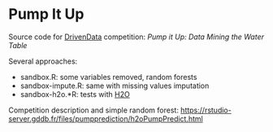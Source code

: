 # Pump It Up

Source code for [DrivenData](http://www.drivendata.org/competitions/7) competition: *Pump it Up: Data Mining the Water Table*

Several approaches:

* sandbox.R: some variables removed, random forests
* sandbox-impute.R: same with missing values imputation
* sandbox-h2o.\*R: tests with [H2O](http://h2o.ai)

Competition description and simple random forest: https://rstudio-server.gddb.fr/files/pumpprediction/h2oPumpPredict.html
